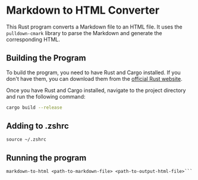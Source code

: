 # Markdown to HTML Converter

This Rust program converts a Markdown file to an HTML file. It uses the `pulldown-cmark` library to parse the Markdown and generate the corresponding HTML.

## Building the Program

To build the program, you need to have Rust and Cargo installed. If you don't have them, you can download them from the [official Rust website](https://www.rust-lang.org/tools/install).

Once you have Rust and Cargo installed, navigate to the project directory and run the following command:

```sh
cargo build --release
```

## Adding to .zshrc

```export PATH="$PATH:/path/to/your/project/target/release"
source ~/.zshrc
```

## Running the program

````
markdown-to-html <path-to-markdown-file> <path-to-output-html-file>```
````
